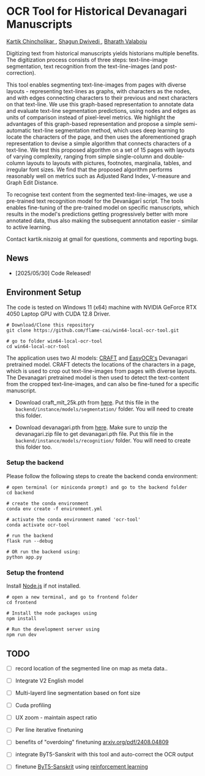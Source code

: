 # OCR Tool for Historical Devanagari Manuscripts
[Kartik Chincholikar ](https://kartikchincholikar.github.io/), [Shagun Dwivedi ](https://shagundwivedi.github.io/), [Bharath Valaboju](https://Bharath314.github.io/)
<!-- **[Paper](https://arxiv.org/abs/2502.12534), [Project Page](https://theialab.github.io/noksr/)** -->
<!-- ![noksr](assets/Teaser.png) -->

Digitizing text from historical manuscripts yields historians multiple benefits. The digitization process consists of three steps: text-line-image segmentation, text recognition from the text-line-images (and post-correction). 

This tool enables segmenting text-line-images from pages with diverse layouts - representing text-lines as graphs, with characters as the nodes, and with edges connecting characters to their previous and next characters on that text-line. We use this graph-based representation to annotate data and evaluate text-line segmentation predictions, using nodes and edges as units of comparison instead of pixel-level metrics. We highlight the advantages of this graph-based representation and propose a simple semi-automatic text-line segmentation method, which uses deep learning to locate the characters of the page, and then uses the aforementioned graph representation to devise a simple algorithm that connects characters of a text-line. We test this proposed algorithm on a set of 15 pages with layouts of varying complexity, ranging from simple single-column and double-column layouts to layouts with pictures, footnotes, marginalia, tables, and irregular font sizes. We find that the proposed algorithm performs reasonably well on metrics such as Adjusted Rand Index, V-measure and Graph Edit Distance.

To recognise text content from the segmented text-line-images, we use a pre-trained text recognition model for the Devanāgarī script. The tools enables fine-tuning of the pre-trained model on specific manuscripts, which results in the model's predictions getting progressively better with more annotated data, thus also making the subsequent annotation easier - similar to active learning.

Contact kartik.niszoig at gmail for questions, comments and reporting bugs.

## News    

- [2025/05/30] Code Released!

## Environment Setup
The code is tested on Windows 11 (x64) machine with NVIDIA GeForce RTX 4050 Laptop GPU with CUDA 12.8 Driver. 

```
# Download/Clone this repository
git clone https://github.com/flame-cai/win64-local-ocr-tool.git

# go to folder win64-local-ocr-tool
cd win64-local-ocr-tool
```

The application uses two AI models: [CRAFT](https://github.com/clovaai/CRAFT-pytorch) and [EasyOCR's](https://github.com/JaidedAI) Devanagari pretrained model. CRAFT detects the locations of the characters in a page, which is used to crop out text-line-images from pages with diverse layouts. The Devanagari pretrained model is then used to detect the text-content from the cropped text-line-images, and can also be fine-tuned for a specific manuscript. 

- Download craft_mlt_25k.pth from [here](https://huggingface.co/amitesh863/craft/resolve/main/craft_mlt_25k.pth?download=true). Put this file in the `backend/instance/models/segmentation/` folder. You will need to create this folder.

- Download devanagari.pth from [here](https://github.com/JaidedAI/EasyOCR/releases/download/pre-v1.1.6/devanagari.zip). Make sure to unzip the devanagari.zip file to get devanagari.pth file. Put this file in the `backend/instance/models/recognition/` folder. You will need to create this folder too.


### Setup the backend
Please follow the following steps to create the backend conda environment:
```
# open terminal (or miniconda prompt) and go to the backend folder
cd backend

# create the conda environment
conda env create -f environment.yml

# activate the conda environment named 'ocr-tool'
conda activate ocr-tool

# run the backend
flask run --debug

# OR run the backend using:  
python app.py
```

### Setup the frontend
Install [Node.js](https://nodejs.org/en) if not installed.
```
# open a new terminal, and go to frontend folder
cd frontend

# Install the node packages using
npm install

# Run the development server using 
npm run dev
```

## TODO

- [ ] record location of the segmented line on map as meta data..
- [ ] Integrate V2 English model
- [ ] Multi-layerd line segmentation based on font size
- [ ] Cuda profiling 
- [ ] UX zoom - maintain aspect ratio
- [ ] Per line iterative finetuning
- [ ] benefits of "overdoing" finetuning [arxiv.org/pdf/2408.04809](https://arxiv.org/pdf/2408.04809)

- [ ] integrate ByT5-Sanskrit with this tool and auto-correct the OCR output
- [ ] finetune [ByT5-Sanskrit](https://huggingface.co/chronbmm/sanskrit-byt5-ocr-postcorrection) using [reinforcement learning](https://arxiv.org/abs/2501.17161)

 
